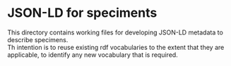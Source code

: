 # JSON-LD for speciments

This directory contains working files for developing JSON-LD metadata to describe specimens.  
Th intention is to reuse existing rdf vocabularies to the extent that they are applicable, to identify any new vocabulary that is required.
